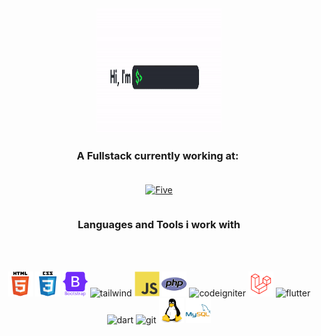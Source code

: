 <div align="center">
    <img src="hi.gif" width="200" height="200">
</div>


<div align="center">
    <h3>A Fullstack currently working at:&nbsp;</h3>
    <a style="position: relative; top: 20px;" href="https://github.com/fivegestor"><img src="https://avatars.githubusercontent.com/u/121617802?s=400&u=1d86ca13d565add60206dcad88f88b3cad094fa1&v=4" width="50" height="50" alt="Five"></a>    
</div>

<br>
<br>

<h3 align="center">Languages and Tools i work with</h3>
<br>
<br>

<p align="center">
    <img src="https://raw.githubusercontent.com/devicons/devicon/master/icons/html5/html5-original-wordmark.svg" alt="html5" width="40" height="40"/>    
    <img src="https://raw.githubusercontent.com/devicons/devicon/master/icons/css3/css3-original-wordmark.svg" alt="css3" width="40" height="40"/>  
    <img src="https://raw.githubusercontent.com/devicons/devicon/master/icons/bootstrap/bootstrap-plain-wordmark.svg" alt="bootstrap" width="40" height="40"/>
    <img src="https://www.vectorlogo.zone/logos/tailwindcss/tailwindcss-icon.svg" alt="tailwind" width="40" height="40"/>
    <img src="https://raw.githubusercontent.com/devicons/devicon/master/icons/javascript/javascript-original.svg" alt="javascript" width="40" height="40"/>
    <img src="https://raw.githubusercontent.com/devicons/devicon/master/icons/php/php-original.svg" alt="php" width="40" height="40"/>
    <img src="https://cdn.worldvectorlogo.com/logos/codeigniter.svg" alt="codeigniter" width="40" height="40"/>
    <img src="https://github.com/laravel/art/blob/master/laravel-logo.svg" alt="laravel" width="40" height="40"/>
    <img src="https://www.vectorlogo.zone/logos/flutterio/flutterio-icon.svg" alt="flutter" width="40" height="40"/>
    <img src="https://www.vectorlogo.zone/logos/dartlang/dartlang-icon.svg" alt="dart" width="40" height="40"/> 
    <img src="https://www.vectorlogo.zone/logos/git-scm/git-scm-icon.svg" alt="git" width="40" height="40"/>
    <img src="https://raw.githubusercontent.com/devicons/devicon/master/icons/linux/linux-original.svg" alt="linux" width="40" height="40"/>
    <img src="https://raw.githubusercontent.com/devicons/devicon/master/icons/mysql/mysql-original-wordmark.svg" alt="mysql" width="40" height="40"/>
    
</p>

<br><br>
